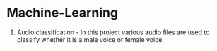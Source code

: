 # Machine-Learning
1. Audio classification - In this project various audio files are used to classify whether it is a male voice or female voice.

